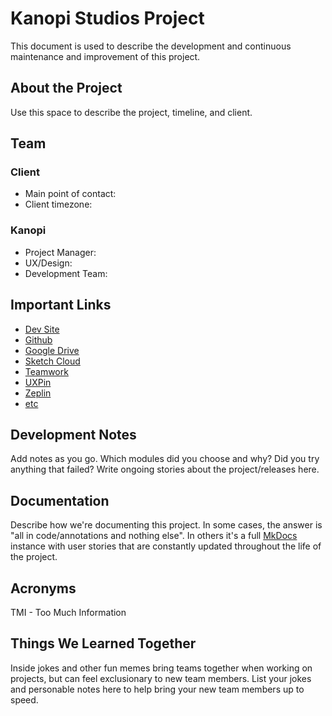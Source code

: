 # Kanopi Studios Project

This document is used to describe the development and continuous maintenance and
 improvement of this project.

## About the Project
Use this space to describe the project, timeline, and client.

## Team
### Client
* Main point of contact:
* Client timezone:

### Kanopi
* Project Manager:
* UX/Design:
* Development Team:

## Important Links
* [Dev Site](link_url)
* [Github](link_url)
* [Google Drive](link_url)
* [Sketch Cloud](link_url)
* [Teamwork](link_url)
* [UXPin](link_url)
* [Zeplin](link_url)
* [etc](link_url)

## Development Notes
Add notes as you go.  Which modules did you choose and why?  Did you try
anything that failed?  Write ongoing stories about the project/releases here.

## Documentation
Describe how we're documenting this project.  In some cases, the answer is "all
in code/annotations and nothing else".  In others it's a full
[MkDocs](https://www.mkdocs.org/) instance with user stories that are constantly
 updated throughout the life of the project.

## Acronyms
TMI - Too Much Information

## Things We Learned Together
Inside jokes and other fun memes bring teams together when working on projects,
but can feel exclusionary to new team members.  List your jokes and personable
notes here to help bring your new team members up to speed.
